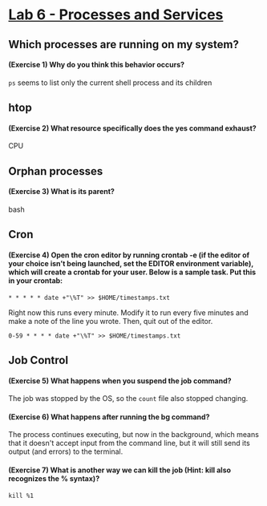 # [Lab 6 - Processes and Services](https://decal.ocf.berkeley.edu/archives/2020-fall/labs/b6)

## Which processes are running on my system?

#### (Exercise 1) Why do you think this behavior occurs?

```ps``` seems to list only the current shell process and its children

## htop

#### (Exercise 2) What resource specifically does the yes command exhaust?

CPU

## Orphan processes

#### (Exercise 3) What is its parent?

bash

## Cron

#### (Exercise 4) Open the cron editor by running crontab -e (if the editor of your choice isn’t being launched, set the EDITOR environment variable), which will create a crontab for your user. Below is a sample task. Put this in your crontab:

```* * * * * date +"\%T" >> $HOME/timestamps.txt```

Right now this runs every minute. Modify it to run every five minutes and make a note of the line you wrote. Then, quit out of the editor.


```0-59 * * * * date +"\%T" >> $HOME/timestamps.txt```

## Job Control

#### (Exercise 5) What happens when you suspend the job command?

The job was stopped by the OS, so the ```count``` file also stopped changing.

#### (Exercise 6) What happens after running the bg command?

The process continues executing, but now in the background, which means that it doesn't accept input from the command line, but it will still send its output (and errors) to the terminal.

#### (Exercise 7) What is another way we can kill the job (Hint: kill also recognizes the % syntax)?

```kill %1```

